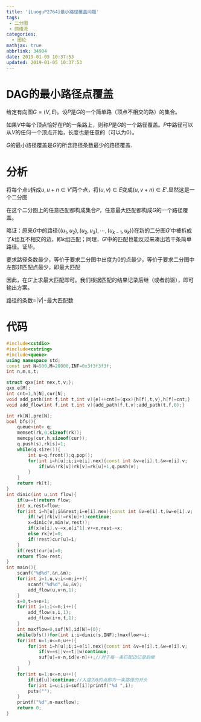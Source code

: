 ```yaml
---
title: '[LuoguP2764]最小路径覆盖问题'
tags:
 - 二分图
 - 网络流
categories:
  - 图论
mathjax: true
abbrlink: 34904
date: 2019-01-05 10:37:53
updated: 2019-01-05 10:37:53
---
```


# DAG的最小路径点覆盖

给定有向图$G=(V,E)$。设$P$是$G$的一个简单路（顶点不相交的路）的集合。

如果$V$中每个顶点恰好在$P$的一条路上，则称$P$是$G$的一个路径覆盖。$P$中路径可以从$V$的任何一个顶点开始，长度也是任意的（可以为0）。

$G$的最小路径覆盖是$G$的所含路径条数最少的路径覆盖.

<!--more-->

# 分析

将每个点$u$拆成$u,u+n\in V'$两个点，将$(u,v)\in E$变成$(u,v+n)\in E'$.显然这是一个二分图

在这个二分图上的任意匹配都构成集合$P$，任意最大匹配都构成$G$的一个路径覆盖。

略证：原来$G$中的路径$\{(u_1,u_2),(u_2,u_3),\cdots,(u_{k-1},u_k)\}$在新的二分图$G'$中被拆成了$k$组互不相交的边，即$k$组匹配；同理，$G'$中的匹配也能反过来凑出若干条简单路径。证毕。

要求路径条数最少，等价于要求二分图中出度为0的点最少，等价于要求二分图中左部非匹配点最少，即最大匹配

因此，在$G'$上求最大匹配即可。我们根据匹配的结果记录后继（或者前驱），即可输出方案。

路径的条数=$|V|-$最大匹配数

# 代码

```cpp
#include<cstdio>
#include<cstring>
#include<queue>
using namespace std;
const int N=500,M=20000,INF=0x3f3f3f3f;
int n,m,s,t;

struct qxx{int nex,t,v;};
qxx e[M];
int cnt=1,h[N],cur[N];
void add_path(int f,int t,int v){e[++cnt]=(qxx){h[f],t,v},h[f]=cnt;}
void add_flow(int f,int t,int v){add_path(f,t,v);add_path(t,f,0);}

int rk[N],pre[N];
bool bfs(){
	queue<int> q;
	memset(rk,0,sizeof(rk));
	memcpy(cur,h,sizeof(cur));
	q.push(s),rk[s]=1;
	while(q.size()){
		int u=q.front();q.pop();
		for(int i=h[u];i;i=e[i].nex){const int &v=e[i].t,&w=e[i].v;
			if(w&&!rk[v])rk[v]=rk[u]+1,q.push(v);
		}
	}
	return rk[t];
}
int dinic(int u,int flow){
	if(u==t)return flow;
	int x,rest=flow;
	for(int i=h[u];i&&rest;i=e[i].nex){const int &v=e[i].t,&w=e[i].v;
		if(!w||rk[v]!=rk[u]+1)continue;
		x=dinic(v,min(w,rest));
		if(x)e[i].v-=x,e[i^1].v+=x,rest-=x;
		else rk[v]=0;
		if(!rest)cur[u]=i;
	}
	if(rest)cur[u]=0;
	return flow-rest;
}
int main(){
	scanf("%d%d",&n,&m);
	for(int i=1,u,v;i<=m;i++){
		scanf("%d%d",&u,&v);
		add_flow(u,v+n,1);
	}
	s=0,t=n+n+1;
	for(int i=1;i<=n;i++){
		add_flow(s,i,1);
		add_flow(i+n,t,1);
	}
	int maxflow=0,suf[N],id[N]={0};
	while(bfs())for(int i;i=dinic(s,INF);)maxflow+=i;
	for(int u=1;u<=n;u++){
		for(int i=h[u];i;i=e[i].nex){const int &v=e[i].t,&w=e[i].v;
			if(v==s||v==t||w)continue;
			suf[u]=v-n,id[v-n]++;//对于每一条匹配边记录后继
		}
	}
	for(int u=1;u<=n;u++){
		if(id[u])continue;//入度为0的点即为一条路径的开头
		for(int i=u;i;i=suf[i])printf("%d ",i);
		puts("");
	}
	printf("%d",n-maxflow);
	return 0;
}
```

